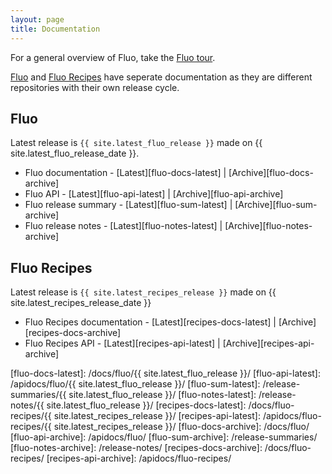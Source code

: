 ```yaml
---
layout: page
title: Documentation
---
```


For a general overview of Fluo, take the [Fluo tour](/tour/).

[Fluo] and [Fluo Recipes] have seperate documentation as they are different repositories with their own release cycle.

## Fluo

Latest release is `{{ site.latest_fluo_release }}` made on {{ site.latest_fluo_release_date }}.

* Fluo documentation - [Latest][fluo-docs-latest] \| [Archive][fluo-docs-archive]
* Fluo API - [Latest][fluo-api-latest] \| [Archive][fluo-api-archive]
* Fluo release summary -  [Latest][fluo-sum-latest] \| [Archive][fluo-sum-archive]
* Fluo release notes - [Latest][fluo-notes-latest] \| [Archive][fluo-notes-archive]

## Fluo Recipes

Latest release is `{{ site.latest_recipes_release }}` made on {{ site.latest_recipes_release_date }}

* Fluo Recipes documentation - [Latest][recipes-docs-latest] \| [Archive][recipes-docs-archive]
* Fluo Recipes API - [Latest][recipes-api-latest] \| [Archive][recipes-api-archive]

[Fluo]: https://github.com/apache/fluo
[Fluo Recipes]: https://github.com/apache/fluo-recipes
[fluo-docs-latest]: /docs/fluo/{{ site.latest_fluo_release }}/
[fluo-api-latest]: /apidocs/fluo/{{ site.latest_fluo_release }}/
[fluo-sum-latest]: /release-summaries/{{ site.latest_fluo_release }}/
[fluo-notes-latest]: /release-notes/{{ site.latest_fluo_release }}/
[recipes-docs-latest]: /docs/fluo-recipes/{{ site.latest_recipes_release }}/
[recipes-api-latest]: /apidocs/fluo-recipes/{{ site.latest_recipes_release }}/
[fluo-docs-archive]: /docs/fluo/
[fluo-api-archive]: /apidocs/fluo/
[fluo-sum-archive]: /release-summaries/
[fluo-notes-archive]: /release-notes/
[recipes-docs-archive]: /docs/fluo-recipes/
[recipes-api-archive]: /apidocs/fluo-recipes/
